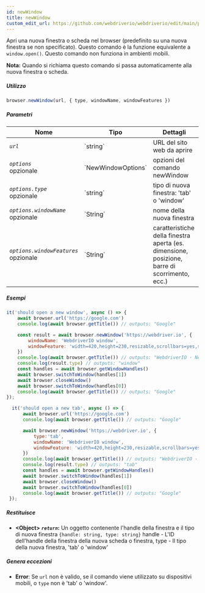 ```yaml
---
id: newWindow
title: newWindow
custom_edit_url: https://github.com/webdriverio/webdriverio/edit/main/packages/webdriverio/src/commands/browser/newWindow.ts
---
```


Apri una nuova finestra o scheda nel browser (predefinito su una nuova finestra se non specificato).
Questo comando è la funzione equivalente a `window.open()`. Questo comando non funziona in ambienti mobili.

__Nota:__ Quando si richiama questo comando si passa automaticamente alla nuova finestra o scheda.

##### Utilizzo

```js
browser.newWindow(url, { type, windowName, windowFeatures })
```

##### Parametri

<table>
  <thead>
    <tr>
      <th>Nome</th><th>Tipo</th><th>Dettagli</th>
    </tr>
  </thead>
  <tbody>
    <tr>
      <td><code><var>url</var></code></td>
      <td>`string`</td>
      <td>URL del sito web da aprire</td>
    </tr>
    <tr>
      <td><code><var>options</var></code><br /><span className="label labelWarning">opzionale</span></td>
      <td>`NewWindowOptions`</td>
      <td>opzioni del comando newWindow</td>
    </tr>
    <tr>
      <td><code><var>options.type</var></code><br /><span className="label labelWarning">opzionale</span></td>
      <td>`string`</td>
      <td>tipo di nuova finestra: 'tab' o 'window'</td>
    </tr>
    <tr>
      <td><code><var>options.windowName</var></code><br /><span className="label labelWarning">opzionale</span></td>
      <td>`String`</td>
      <td>nome della nuova finestra</td>
    </tr>
    <tr>
      <td><code><var>options.windowFeatures</var></code><br /><span className="label labelWarning">opzionale</span></td>
      <td>`String`</td>
      <td>caratteristiche della finestra aperta (es. dimensione, posizione, barre di scorrimento, ecc.)</td>
    </tr>
  </tbody>
</table>

##### Esempi

```js title="newWindowSync.js"
it('should open a new window', async () => {
    await browser.url('https://google.com')
    console.log(await browser.getTitle()) // outputs: "Google"

    const result = await browser.newWindow('https://webdriver.io', {
        windowName: 'WebdriverIO window',
        windowFeature: 'width=420,height=230,resizable,scrollbars=yes,status=1',
    })
    console.log(await browser.getTitle()) // outputs: "WebdriverIO · Next-gen browser and mobile automation test framework for Node.js"
    console.log(result.type) // outputs: "window"
    const handles = await browser.getWindowHandles()
    await browser.switchToWindow(handles[1])
    await browser.closeWindow()
    await browser.switchToWindow(handles[0])
    console.log(await browser.getTitle()) // outputs: "Google"
});

```

```js title="newTabSync.js"
  it('should open a new tab', async () => {
      await browser.url('https://google.com')
      console.log(await browser.getTitle()) // outputs: "Google"

      await browser.newWindow('https://webdriver.io', {
          type:'tab',
          windowName: 'WebdriverIO window',
          windowFeature: 'width=420,height=230,resizable,scrollbars=yes,status=1',
      })
      console.log(await browser.getTitle()) // outputs: "WebdriverIO · Next-gen browser and mobile automation test framework for Node.js"
      console.log(result.type) // outputs: "tab"
      const handles = await browser.getWindowHandles()
      await browser.switchToWindow(handles[1])
      await browser.closeWindow()
      await browser.switchToWindow(handles[0])
      console.log(await browser.getTitle()) // outputs: "Google"
 });
```

##### Restituisce

- **&lt;Object&gt;**
            **<code><var>return</var></code>:**           Un oggetto contenente l'handle della finestra e il tipo di nuova finestra `{handle: string, type: string}` handle - L'ID dell'handle della finestra della nuova scheda o finestra, type - Il tipo della nuova finestra, 'tab' o 'window'    
##### Genera eccezioni

- **Error**:  Se `url` non è valido, se il comando viene utilizzato su dispositivi mobili, o `type` non è 'tab' o 'window'.